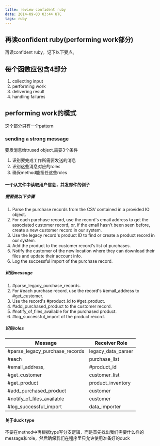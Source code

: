 ```yaml
---
title: review confident ruby
date: 2014-09-03 03:44 UTC
tags: ruby
---
```


## 再读confident ruby(performing work部分)

再读confident ruby，记下以下要点。

## 每个函数应包含4部分
1. collecting input
1. performing work
1. delivering result
1. handling failures

## performing work的模式
这个部分只有一个pattern

### sending a strong message
要发消息给trused object,需要3个条件

1. 识别要完成工作所需要发送的消息
1. 识别这些消息对应的roles
1. 确保method能担任这些roles

#### 一个从文件中读取用户信息，并发邮件的例子

##### 需要做以下步骤

1. Parse the purchase records from the CSV contained in a provided IO object.
2. For each purchase record, use the record's email address to get the
associated customer record, or, if the email hasn't been seen before, create a
new customer record in our system.
3. Use the legacy record's product ID to find or create a product record in our
system.
4. Add the product to the customer record's list of purchases.
5. Notify the customer of the new location where they can download their files
and update their account info.
6. Log the successful import of the purchase record.

##### 识别message

1. \#parse\_legacy\_purchase\_records.
2. For \#each purchase record, use the record's \#email\_address to \#get\_customer.
3. Use the record's \#product\_id to \#get\_product.
4. \#add\_purchased\_product to the customer record.
5. \#notify\_of\_files\_available for the purchased product.
6. \#log\_successful\_import of the product record.

##### 识别roles

|Message|Receiver Role|
| ------------- | ------------- |
|#parse_legacy_purchase_records|legacy_data_parser|
|#each|purchase_list|
|#email_address,|#product_id|purchase_record|
|#get_customer|customer_list|
|#get_product|product_inventory|
|#add_purchased_product|customer|
|#notify_of_files_available|customer|
|#log_successful_import|data_importer|

#### 关于duck type
不要在method中再根据type写分支逻辑，而是首先找出我们需要什么样的message和role，然后确保我们在程序里只允许使用准备好的duck

